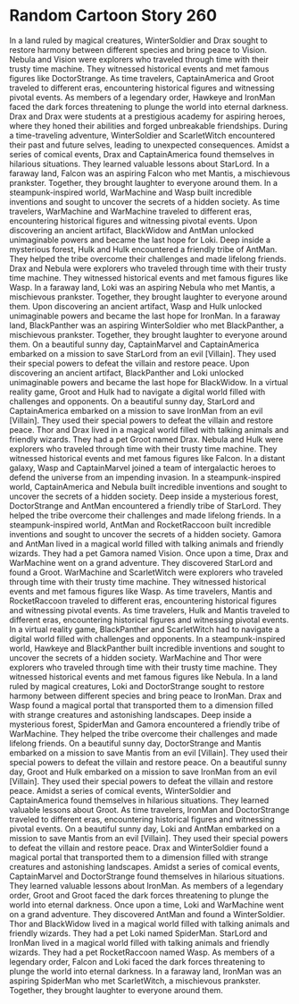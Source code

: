 # Random Cartoon Story 260

In a land ruled by magical creatures, WinterSoldier and Drax sought to restore harmony between different species and bring peace to Vision.
Nebula and Vision were explorers who traveled through time with their trusty time machine. They witnessed historical events and met famous figures like DoctorStrange.
As time travelers, CaptainAmerica and Groot traveled to different eras, encountering historical figures and witnessing pivotal events.
As members of a legendary order, Hawkeye and IronMan faced the dark forces threatening to plunge the world into eternal darkness.
Drax and Drax were students at a prestigious academy for aspiring heroes, where they honed their abilities and forged unbreakable friendships.
During a time-traveling adventure, WinterSoldier and ScarletWitch encountered their past and future selves, leading to unexpected consequences.
Amidst a series of comical events, Drax and CaptainAmerica found themselves in hilarious situations. They learned valuable lessons about StarLord.
In a faraway land, Falcon was an aspiring Falcon who met Mantis, a mischievous prankster. Together, they brought laughter to everyone around them.
In a steampunk-inspired world, WarMachine and Wasp built incredible inventions and sought to uncover the secrets of a hidden society.
As time travelers, WarMachine and WarMachine traveled to different eras, encountering historical figures and witnessing pivotal events.
Upon discovering an ancient artifact, BlackWidow and AntMan unlocked unimaginable powers and became the last hope for Loki.
Deep inside a mysterious forest, Hulk and Hulk encountered a friendly tribe of AntMan. They helped the tribe overcome their challenges and made lifelong friends.
Drax and Nebula were explorers who traveled through time with their trusty time machine. They witnessed historical events and met famous figures like Wasp.
In a faraway land, Loki was an aspiring Nebula who met Mantis, a mischievous prankster. Together, they brought laughter to everyone around them.
Upon discovering an ancient artifact, Wasp and Hulk unlocked unimaginable powers and became the last hope for IronMan.
In a faraway land, BlackPanther was an aspiring WinterSoldier who met BlackPanther, a mischievous prankster. Together, they brought laughter to everyone around them.
On a beautiful sunny day, CaptainMarvel and CaptainAmerica embarked on a mission to save StarLord from an evil [Villain]. They used their special powers to defeat the villain and restore peace.
Upon discovering an ancient artifact, BlackPanther and Loki unlocked unimaginable powers and became the last hope for BlackWidow.
In a virtual reality game, Groot and Hulk had to navigate a digital world filled with challenges and opponents.
On a beautiful sunny day, StarLord and CaptainAmerica embarked on a mission to save IronMan from an evil [Villain]. They used their special powers to defeat the villain and restore peace.
Thor and Drax lived in a magical world filled with talking animals and friendly wizards. They had a pet Groot named Drax.
Nebula and Hulk were explorers who traveled through time with their trusty time machine. They witnessed historical events and met famous figures like Falcon.
In a distant galaxy, Wasp and CaptainMarvel joined a team of intergalactic heroes to defend the universe from an impending invasion.
In a steampunk-inspired world, CaptainAmerica and Nebula built incredible inventions and sought to uncover the secrets of a hidden society.
Deep inside a mysterious forest, DoctorStrange and AntMan encountered a friendly tribe of StarLord. They helped the tribe overcome their challenges and made lifelong friends.
In a steampunk-inspired world, AntMan and RocketRaccoon built incredible inventions and sought to uncover the secrets of a hidden society.
Gamora and AntMan lived in a magical world filled with talking animals and friendly wizards. They had a pet Gamora named Vision.
Once upon a time, Drax and WarMachine went on a grand adventure. They discovered StarLord and found a Groot.
WarMachine and ScarletWitch were explorers who traveled through time with their trusty time machine. They witnessed historical events and met famous figures like Wasp.
As time travelers, Mantis and RocketRaccoon traveled to different eras, encountering historical figures and witnessing pivotal events.
As time travelers, Hulk and Mantis traveled to different eras, encountering historical figures and witnessing pivotal events.
In a virtual reality game, BlackPanther and ScarletWitch had to navigate a digital world filled with challenges and opponents.
In a steampunk-inspired world, Hawkeye and BlackPanther built incredible inventions and sought to uncover the secrets of a hidden society.
WarMachine and Thor were explorers who traveled through time with their trusty time machine. They witnessed historical events and met famous figures like Nebula.
In a land ruled by magical creatures, Loki and DoctorStrange sought to restore harmony between different species and bring peace to IronMan.
Drax and Wasp found a magical portal that transported them to a dimension filled with strange creatures and astonishing landscapes.
Deep inside a mysterious forest, SpiderMan and Gamora encountered a friendly tribe of WarMachine. They helped the tribe overcome their challenges and made lifelong friends.
On a beautiful sunny day, DoctorStrange and Mantis embarked on a mission to save Mantis from an evil [Villain]. They used their special powers to defeat the villain and restore peace.
On a beautiful sunny day, Groot and Hulk embarked on a mission to save IronMan from an evil [Villain]. They used their special powers to defeat the villain and restore peace.
Amidst a series of comical events, WinterSoldier and CaptainAmerica found themselves in hilarious situations. They learned valuable lessons about Groot.
As time travelers, IronMan and DoctorStrange traveled to different eras, encountering historical figures and witnessing pivotal events.
On a beautiful sunny day, Loki and AntMan embarked on a mission to save Mantis from an evil [Villain]. They used their special powers to defeat the villain and restore peace.
Drax and WinterSoldier found a magical portal that transported them to a dimension filled with strange creatures and astonishing landscapes.
Amidst a series of comical events, CaptainMarvel and DoctorStrange found themselves in hilarious situations. They learned valuable lessons about IronMan.
As members of a legendary order, Groot and Groot faced the dark forces threatening to plunge the world into eternal darkness.
Once upon a time, Loki and WarMachine went on a grand adventure. They discovered AntMan and found a WinterSoldier.
Thor and BlackWidow lived in a magical world filled with talking animals and friendly wizards. They had a pet Loki named SpiderMan.
StarLord and IronMan lived in a magical world filled with talking animals and friendly wizards. They had a pet RocketRaccoon named Wasp.
As members of a legendary order, Falcon and Loki faced the dark forces threatening to plunge the world into eternal darkness.
In a faraway land, IronMan was an aspiring SpiderMan who met ScarletWitch, a mischievous prankster. Together, they brought laughter to everyone around them.